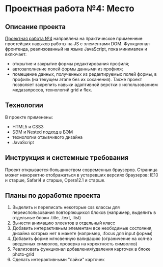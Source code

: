 # Проектная работа №4: Место

## Описание проекта 
 [Проектная работа №4](https://nataliiasmirnova.github.io/mesto/) направлена на практическое применнеие простейших навыков работы на JS с элементами DOM. 
 Функционал фронтенда, реализованный на языке JavaScript, пока минимален и включает:
* открытие и закрытие формы редактирования профиля;
* автозаполнение полей формы данными из профиля;
* помещение данных, полученных из редактируемых полей формы, в профиль (на текущем этапе без их соханения).
Также проект позволяет закрепить навыки адаптивной верстки с использованием медазапросов, технологий grid и flex.

## Технологии ##
В проекте применены:
* HTML5 и CSS3
* БЭМ и Nested подход в БЭМ
* технологии отзывчивого дизайна
* JavaScript

## Инструкция и системные требования ##
Проект открывается большинством современных браузеров. Страница может некоректно отображаться в устаревших версиях браузеров: IE10 и старше, Safari4 и старше, Opera12.1 и старше.

## Планы по доработке проекта ##
1. Выделить и переписать некоторые  css классы для переиспользования повторяющихся блоков (например, выделить в отдельные блоки .title, .text, .list)
2. Вынести анимацию элеентов в отдельный класс
3. Добавить интерактивным элементам все необхдимые состояния, дизайна которых нет в макете (например, :focus для input формы)
4. Добавить форме мгновенную валидацию (ограничение на кол-во введенных символов, проверка на коректность символов)
5. Реализовать функционал добавления/удаления карточек в блоке photo-grid
6. Сделать интерактивными "лайки" карточек
